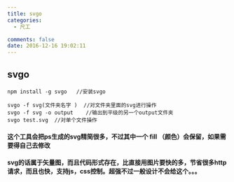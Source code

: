 ```yaml
---
title: svgo
categories:
  - 尺工

comments: false
date: 2016-12-16 19:02:11
---
```

<!-- more -->
## svgo
	npm install -g svgo   //安装svgo

	svgo -f svg(文件夹名字 )  //对文件夹里面的svg进行操作
	svgo -f svg -o output    //输出到平级的另一个output文件夹
	svgo test.svg  //对单个文件操作


#### 这个工具会把ps生成的svg精简很多，不过其中一个 fill （颜色）会保留，如果需要得自己去修改

#### svg的话属于矢量图，而且代码形式存在，比直接用图片要快的多，节省很多http请求，而且也快，支持js，css控制。超强不过一般设计不会给这个。。。